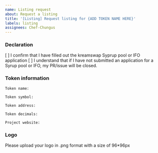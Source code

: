 ```yaml
---
name: Listing request
about: Request a listing
title: '[Listing] Request listing for {ADD TOKEN NAME HERE}'
labels: listing
assignees: Chef-Chungus
---
```


### Declaration

[ ] I confirm that I have filled out the kreamswap Syprup pool or IFO application
[ ] I understand that if I have not submitted an application for a Syrup pool or IFO, my PR/issue will be closed.

### Token information

```
Token name:

Token symbol:

Token address:

Token decimals:

Project website:
```

### Logo

Please upload your logo in .png format with a size of 96\*96px
